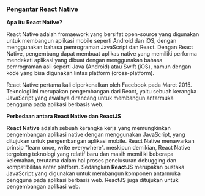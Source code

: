 ### Pengantar React Native

**Apa itu React Native?**  

 React Native adalah fromaework yang bersifat open-source yang digunakan untuk membangun aplikasi mobile seperti Android dan iOS, dengan menggunakan bahasa pemrograman JavaScript dan React. Dengan React Native, pengembang dapat membuat aplikas native yang memiliki performa mendekati aplikasi yang dibuat dengan menggunakan bahasa pemrograman asli seperti Java (Android) atau Swift (iOS), namun dengan kode yang bisa digunakan lintas platform (cross-platform). 

 React Native pertama kali diperkenalkan oleh Facebook pada Maret 2015. Teknologi ini merupakan pengembangan dari React, yaitu sebuah kerangka JavaScript yang awalnya dirancang untuk membangun antarmuka pengguna pada aplikasi berbasis web.  

**Perbedaan antara React Native dan ReactJS**  

 **React Native** adalah sebuah kerangka kerja yang memungkinkan pengembangan aplikasi native dengan menggunakan JavaScript, yang  ditujukan untuk pengembangan aplikasi mobile. React Native menawarkan prinsip "learn once, write everywhere". meskipun demikian, React Native tergolong teknologi yang relatif baru dan masih memiliki beberapa kelemahan, terutama dalam hal proses penelusuran debugging dan kompatibilitas antar platform. Sedangkan **ReactJS** merupakan pustaka JavaScript yang digunakan untuk membangun komponen antarmuka pengguna pada aplikasi berbasis web. ReactJS juga ditujukan untuk pengembangan aplikasi web. 

 
